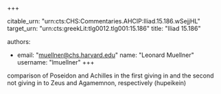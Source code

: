+++


citable_urn: "urn:cts:CHS:Commentaries.AHCIP:Iliad.15.186.wSejjHL"
target_urn: "urn:cts:greekLit:tlg0012.tlg001:15.186"
title: "Iliad 15.186"

authors:
- email: "muellner@chs.harvard.edu"
  name: "Leonard Muellner"
  username: "lmuellner"
+++

<p>comparison of Poseidon and Achilles in the first giving in and the second not giving in to Zeus and Agamemnon, respectively (hupeikein)</p>